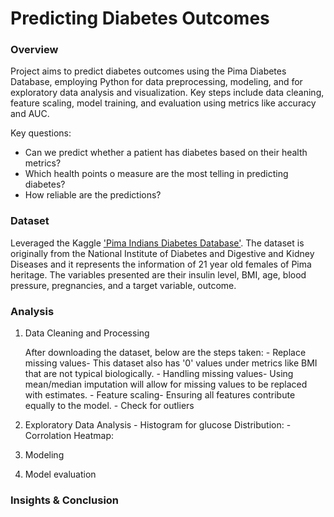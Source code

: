 # Predicting Diabetes Outcomes

### Overview
Project aims to predict diabetes outcomes using the Pima Diabetes Database, employing Python for data preprocessing, modeling, and for exploratory data analysis and visualization. Key steps include data cleaning, feature scaling, model training, and evaluation using metrics like accuracy and AUC.
   
   Key questions:
   - Can we predict whether a patient has diabetes based on their health metrics?
   - Which health points o measure are the most telling in predicting diabetes?
   - How reliable are the predictions?

### Dataset 
Leveraged the Kaggle ['Pima Indians Diabetes Database'](https://www.kaggle.com/datasets/uciml/pima-indians-diabetes-database/data). The dataset is originally from the National Institute of Diabetes and Digestive and Kidney Diseases and it represents the information of 21 year old females of Pima heritage. The variables presented are their insulin level, BMI, age, blood pressure, pregnancies, and a target variable, outcome. 

### Analysis
1. Data Cleaning and Processing

   After downloading the dataset, below are the steps taken:
       - Replace missing values- This dataset also has '0' values under metrics like BMI that are not typical biologically.
       - Handling missing values- Using mean/median imputation will allow for missing values to be replaced with estimates.
       - Feature scaling- Ensuring all features contribute equally to the model.
       - Check for outliers
   
3. Exploratory Data Analysis
       - Histogram for glucose Distribution:
       - Corrolation Heatmap:
         
4. Modeling
   
5. Model evaluation
   
### Insights & Conclusion

